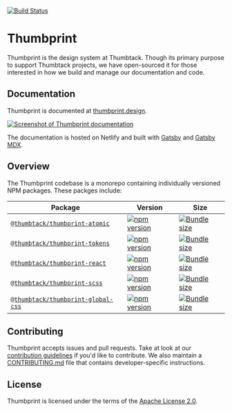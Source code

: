 [![Build Status](https://badgen.net/travis/thumbtack/thumbprint)](https://travis-ci.org/thumbtack/thumbprint)

# Thumbprint

Thumbprint is the design system at Thumbtack. Though its primary purpose to support Thumbtack projects, we have open-sourced it for those interested in how we build and manage our documentation and code.

## Documentation

Thumbprint is documented at [thumbprint.design](https://thumbprint.design/).

[![Screenshot of Thumbprint documentation](https://i.imgur.com/ioUtLO5.png)](https://thumbprint.design/)

The documentation is hosted on Netlify and built with [Gatsby](https://www.gatsbyjs.org/) and [Gatsby MDX](https://github.com/ChristopherBiscardi/gatsby-mdx).

## Overview

The Thumbprint codebase is a monorepo containing individually versioned NPM packages. These packges include:

| Package                                                               | Version                                                                                                                                 | Size                                                                                                                                        |
| --------------------------------------------------------------------- | --------------------------------------------------------------------------------------------------------------------------------------- | ------------------------------------------------------------------------------------------------------------------------------------------- |
| [`@thumbtack/thumbprint-atomic`](/packages/thumbprint-atomic)         | [![npm version](https://badgen.net/npm/v/@thumbtack/thumbprint-atomic)](https://npmjs.com/package/@thumbtack/thumbprint-atomic)         | [![Bundle size](https://badgen.net/npm/v/@thumbtack/thumbprint-atomic)](https://bundlephobia.com/result?p=@thumbtack/thumbprint-atomic)     |
| [`@thumbtack/thumbprint-tokens`](/packages/thumbprint-tokens)         | [![npm version](https://badgen.net/npm/v/@thumbtack/thumbprint-tokens)](https://npmjs.com/package/@thumbtack/thumbprint-tokens)         | [![Bundle size](https://badgen.net/npm/v/@thumbtack/thumbprint-tokens)](https://bundlephobia.com/result?p=@thumbtack/thumbprint-atomic)     |
| [`@thumbtack/thumbprint-react`](/packages/thumbprint-react)           | [![npm version](https://badgen.net/npm/v/@thumbtack/thumbprint-react)](https://npmjs.com/package/@thumbtack/thumbprint-react)           | [![Bundle size](https://badgen.net/npm/v/@thumbtack/thumbprint-atomic)](https://bundlephobia.com/result?p=@thumbtack/thumbprint-react)      |
| [`@thumbtack/thumbprint-scss`](/packages/thumbprint-scss)             | [![npm version](https://badgen.net/npm/v/@thumbtack/thumbprint-scss)](https://npmjs.com/package/@thumbtack/thumbprint-scss)             | [![Bundle size](https://badgen.net/npm/v/@thumbtack/thumbprint-atomic)](https://bundlephobia.com/result?p=@thumbtack/thumbprint-scss)       |
| [`@thumbtack/thumbprint-global-css`](/packages/thumbprint-global-css) | [![npm version](https://badgen.net/npm/v/@thumbtack/thumbprint-global-css)](https://npmjs.com/package/@thumbtack/thumbprint-global-css) | [![Bundle size](https://badgen.net/npm/v/@thumbtack/thumbprint-atomic)](https://bundlephobia.com/result?p=@thumbtack/thumbprint-global-css) |

## Contributing

Thumbprint accepts issues and pull requests. Take at look at our [contribution guidelines](https://thumbprint.design/overview/contributing/) if you'd like to contribute. We also maintain a [CONTRIBUTING.md](CONTRIBUTING.md) file that contains developer-specific instructions.

## License

Thumbprint is licensed under the terms of the [Apache License 2.0](LICENSE).
